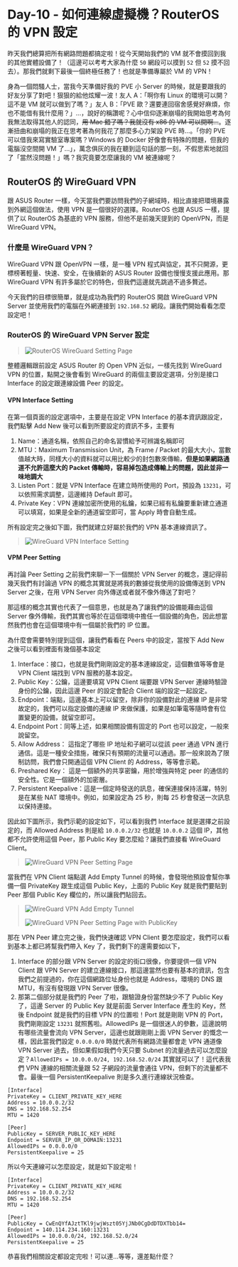 # Day-10 - 如何連線虛擬機？RouterOS 的 VPN 設定

昨天我們總算把所有網路問題都搞定啦！從今天開始我們的 VM 就不會摸回到我的其他實體設備了！（這邊可以考考大家為什麼 `50` 網段可以摸到 `52` 但 `52` 摸不回去）。那我們就剩下最後一個終極任務了！也就是準備專屬於 VM 的 VPN！

身為一個悶騷人士，當我今天準備好我的 PVE 小 Server 的時候，就是要跟我的好友分享了對吧！狠狠的給他炫耀一波！友人 A：「啊你有 Linux 的環境可以開？這不是 VM 就可以做到了嗎？」友人 B：「PVE 歐？還要連回宿舍感覺好麻煩，你也不能借有我什麼用？」...，說好的稱讚呢？心中信仰逐漸崩塌的我開始思考為何我無法取得其他人的認同，~~用 Mac 錯了嗎？我就沒有 x86 的 VM 可以開啊...~~。逐漸扭曲和崩塌的我正在思考著為何我花了那麼多心力架設 PVE 時...。「你的 PVE 可以借我來寫實驗室專案嗎？Windows 的 Docker 好像會有特殊的問題，但我的電腦沒空間開 VM 了...」，萬念俱灰的我在聽到這句話的那一刻，不假思索地就回了「當然沒問題！」嗎？我究竟要怎麼讓我的 VM 被連線呢？

## RouterOS 的 WireGuard VPN

跟 ASUS Router 一樣，今天當我們要訪問我們的子網域時，相比直接把環境暴露到外網這個做法，使用 VPN 是一個很好的選擇。RouterOS 也跟 ASUS 一樣，提供了以 RouterOS 為基底的 VPN 服務，但他不是前幾天提到的 OpenVPN，而是 WireGuard VPN。

### 什麼是 WireGuard VPN？

WireGuard VPN 跟 OpenVPN 一樣，是一種 VPN 程式與協定，其不只開源，更標榜著輕量、快速、安全，在後續新的 ASUS Router 設備也慢慢支援此應用。那 WireGuard VPN 有許多屬於它的特色，但我們這邊就先跳過不過多贅述。

今天我們的目標很簡單，就是成功為我們的 RouterOS 開啟 WireGuard VPN Server 並使用我們的電腦在外網連接到 `192.168.52` 網段。讓我們開始看看怎麼設定吧！

### RouterOS 的 WireGuard VPN Server 設定

> ![RouterOS WireGuard Setting Page](https://raw.githubusercontent.com/fdff87554/iThome-Ironman/main/2023/%E8%AA%92%EF%BC%8C%E6%83%B3%E4%B8%8D%E5%88%B0%E6%9C%89%E4%B8%80%E5%A4%A9%E6%90%9E%E6%87%82%E7%B6%B2%E8%B7%AF%E6%98%AF%E5%9B%A0%E7%82%BA%E5%AE%BF%E8%88%8D%E5%AD%B8%E9%95%B7%E9%80%BC%E6%88%91%E7%9A%84QQ%EF%BC%8130%E5%A4%A9%E7%9A%84%E5%AE%BF%E8%88%8D%E7%B6%B2%E8%B7%AF%E6%9E%B6%E8%A8%AD/Images/RouterOS-WebFig-WireGuard-Setting-Page.png)

整體邏輯跟前設定 ASUS Router 的 Open VPN 近似，一樣先找到 WireGuard VPN 的位置，點開之後會看到 WireGuard 的兩個主要設定選項，分別是接口 Interface 的設定跟連線設備 Peer 的設定。

#### VPN Interface Setting

在第一個頁面的設定選項中，主要是在設定 VPN Interface 的基本資訊跟設定，我們點擊 Add New 後可以看到所要設定的資訊不多，主要有

1. Name：通道名稱，依照自己的命名習慣給予可辨識名稱即可
2. MTU：Maximum Transmission Unit，為 Frame / Packet 的最大大小，當數值越大時，同樣大小的資料就可以用比較少的封包數來傳輸，**但是如果網路通道不允許這麼大的 Packet 傳輸時，容易掉包造成傳輸上的問題，因此並非一味地調大**
3. Listen Port：就是 VPN Interface 在建立時所使用的 Port，預設為 `13231`，可以依照需求調整，這邊維持 Default 即可。
4. Private Key：VPN 連線加密所使用的私鑰，如果已經有私鑰要重新建立通道可以填寫，如果是全新的通道留空即可，當 Apply 時會自動生成。

所有設定完之後如下圖，我們就建立好屬於我們的 VPN 基本連線資訊了。

> ![WireGuard VPN Interface Setting](https://raw.githubusercontent.com/fdff87554/iThome-Ironman/main/2023/%E8%AA%92%EF%BC%8C%E6%83%B3%E4%B8%8D%E5%88%B0%E6%9C%89%E4%B8%80%E5%A4%A9%E6%90%9E%E6%87%82%E7%B6%B2%E8%B7%AF%E6%98%AF%E5%9B%A0%E7%82%BA%E5%AE%BF%E8%88%8D%E5%AD%B8%E9%95%B7%E9%80%BC%E6%88%91%E7%9A%84QQ%EF%BC%8130%E5%A4%A9%E7%9A%84%E5%AE%BF%E8%88%8D%E7%B6%B2%E8%B7%AF%E6%9E%B6%E8%A8%AD/Images/WireGuard-VPN-Interface-Setting.png)

#### VPM Peer Setting

再討論 Peer Setting 之前我們來聊一下一個關於 VPN Server 的概念，還記得前幾天我們有討論過 VPN 的概念其實就是將我的數據從我使用的設備傳送到 VPN Server 之後，在用 VPN Server 向外傳送或者就不像外傳送了對吧？

那這樣的概念其實也代表了一個意思，也就是為了讓我們的設備能藉由這個 Server 像外傳輸，我們其實也等於在這個環境中擔任一個設備的角色，因此想當然我們也會在這個環境中有一個屬於我們的 IP 位置。

為什麼會需要特別提到這個，讓我們看看在 Peers 中的設定，當按下 Add New 之後可以看到裡面有幾個基本設定

1. Interface：接口，也就是我們剛剛設定的基本連線設定，這個數值等等會是 VPN Client 端找到 VPN 服務的基本設定。
2. Public Key：公鑰，這邊要填寫 VPN Client 端要跟 VPN Server 連線時驗證身份的公鑰，因此這邊 Peer 的設定會配合 Client 端的設定一起設定。
3. Endpoint：端點，這邊基本上可以留空，除非你的設備對此的連線 IP 是非常故定的，我們可以指定設備的連線 IP 來做保護，如果是如筆電等隨時會有位置變更的設備，就留空即可。
4. Endpoint Port：同等上述，如果相關設備有固定的 Port 也可以設定，一般來說留空。
5. Allow Address： 這指定了哪些 IP 地址和子網可以從該 peer 通過 VPN 進行通信。這是一種安全措施，確保只有預期的流量可以通過。那一般來說為了限制訪問，我們會只開通這個 VPN Client 的 Address，等等會示範。
6. Preshared Key： 這是一個額外的共享密鑰，用於增強與特定 peer 的通信的安全性。它是一個額外的加密層。
7. Persistent Keepalive：這是一個定時發送的訊息，確保連接保持活躍，特別是在某些 NAT 環境中。例如，如果設定為 25 秒，則每 25 秒會發送一次訊息以保持連接。

因此如下圖所示，我們示範的設定如下，可以看到我們 Interface 就是選擇之前設定的，而 Allowed Address 則是給 `10.0.0.2/32` 也就是 `10.0.0.2` 這個 IP，其他都不允許使用這個 Peer，那 Public Key 要怎麼給？讓我們直接看 WireGuard Client。

> ![WireGuard VPN Peer Setting Page](https://raw.githubusercontent.com/fdff87554/iThome-Ironman/main/2023/%E8%AA%92%EF%BC%8C%E6%83%B3%E4%B8%8D%E5%88%B0%E6%9C%89%E4%B8%80%E5%A4%A9%E6%90%9E%E6%87%82%E7%B6%B2%E8%B7%AF%E6%98%AF%E5%9B%A0%E7%82%BA%E5%AE%BF%E8%88%8D%E5%AD%B8%E9%95%B7%E9%80%BC%E6%88%91%E7%9A%84QQ%EF%BC%8130%E5%A4%A9%E7%9A%84%E5%AE%BF%E8%88%8D%E7%B6%B2%E8%B7%AF%E6%9E%B6%E8%A8%AD/Images/WireGuard-VPN-Peer-Setting-Page.png)

當我們在 VPN Client 端點選 Add Empty Tunnel 的時候，會發現他預設會幫你準備一個 PrivateKey 跟生成這個 Public Key，上面的 Public Key 就是我們要貼到 Peer 那個 Public Key 欄位的，所以讓我們貼回去。

> ![WireGuard VPN Add Empty Tunnel](https://raw.githubusercontent.com/fdff87554/iThome-Ironman/main/2023/%E8%AA%92%EF%BC%8C%E6%83%B3%E4%B8%8D%E5%88%B0%E6%9C%89%E4%B8%80%E5%A4%A9%E6%90%9E%E6%87%82%E7%B6%B2%E8%B7%AF%E6%98%AF%E5%9B%A0%E7%82%BA%E5%AE%BF%E8%88%8D%E5%AD%B8%E9%95%B7%E9%80%BC%E6%88%91%E7%9A%84QQ%EF%BC%8130%E5%A4%A9%E7%9A%84%E5%AE%BF%E8%88%8D%E7%B6%B2%E8%B7%AF%E6%9E%B6%E8%A8%AD/Images/WireGuard-VPN-Add-Empty-Tunnel.png)
> 
> ![WireGuard VPN Peer Setting Page with PublicKey](https://raw.githubusercontent.com/fdff87554/iThome-Ironman/main/2023/%E8%AA%92%EF%BC%8C%E6%83%B3%E4%B8%8D%E5%88%B0%E6%9C%89%E4%B8%80%E5%A4%A9%E6%90%9E%E6%87%82%E7%B6%B2%E8%B7%AF%E6%98%AF%E5%9B%A0%E7%82%BA%E5%AE%BF%E8%88%8D%E5%AD%B8%E9%95%B7%E9%80%BC%E6%88%91%E7%9A%84QQ%EF%BC%8130%E5%A4%A9%E7%9A%84%E5%AE%BF%E8%88%8D%E7%B6%B2%E8%B7%AF%E6%9E%B6%E8%A8%AD/Images/WireGuard-VPN-Peer-Setting-Page-with-PublicKey.png)

那在 VPN Peer 建立完之後，我們快速確認 VPN Client 要怎麼設定，我們可以看到基本上都已將幫我們帶入 Key 了，我們剩下的還需要如以下，

1. Interface 的部分跟 VPN Server 的設定的街口很像，你要提供一個 VPN Client 跟 VPN Server 的建立連線接口，那這邊當然也要有基本的資訊，包含我們之前提過的，你在這個網路位址身份也就是 Address，環境的 DNS 跟 MTU，有沒有發現跟 VPN Server 很像。
2. 那第二個部分就是我們的 Peer 了啦，跟驗證身份當然缺少不了 Public Key 了，這邊 Server 的 Public Key 就是前面 Server Interface 產生的 Key，然後 Endpoint 就是我們的目標 VPN 的位置啦！Port 就是剛剛 VPN 的 Port，我們剛剛設定 `13231` 就照舊啦。AllowedIPs 是一個很迷人的參數，這邊說明有哪些流量會流向 VPN Server，這邊也就跟剛剛上面 VPN Server 的慨念一樣，因此當我們設定 `0.0.0.0/0` 時就代表所有網路流量都會走 VPN 通道像 VPN Server 過去，但如果假如我們今天只要 Subnet 的流量過去可以怎麼設定？`AllowedIPs = 10.0.0.0/24, 192.168.52.0/24` 其實就可以了！這代表我們 VPN 連線的相關流量跟 52 子網段的流量會通往 VPN，但剩下的流量都不會。最後一個 PersistentKeepalive 則是多久進行連線狀況檢查。

```make=
[Interface]
PrivateKey = CLIENT_PRIVATE_KEY_HERE
Address = 10.0.0.2/32
DNS = 192.168.52.254
MTU = 1420

[Peer]
PublicKey = SERVER_PUBLIC_KEY_HERE
Endpoint = SERVER_IP_OR_DOMAIN:13231
AllowedIPs = 0.0.0.0/0
PersistentKeepalive = 25
```

所以今天連線可以怎麼設定，就是如下設定啦！

```make=
[Interface]
PrivateKey = CLIENT_PRIVATE_KEY_HERE
Address = 10.0.0.2/32
DNS = 192.168.52.254
MTU = 1420

[Peer]
PublicKey = CwEnQYfAJztTKl9jwjWszt05YjJNb0CgDdDTDXTbb14=
Endpoint = 140.114.234.160:13231
AllowedIPs = 10.0.0.0/24, 192.168.52.0/24
PersistentKeepalive = 25
```

恭喜我們相關設定都設定完啦！可以連...等等，還差點什麼？

